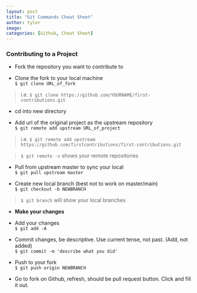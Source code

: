 ```yaml
---
layout: post
title: "Git Commands Cheat Sheet"
author: tyler
image:
categories: [Github, Cheat Sheet]
---
```


### Contributing to a Project

- Fork the repository you want to contribute to

- Clone the fork to your local machine  
	`$ git clone URL_of_fork`  
> i.e. `$ git clone https://github.com/YOURNAME/first-contributions.git`

- cd into new directory

- Add url of the original project as the upstream repository  
	`$ git remote add upstream URL_of_project`  
> i.e. `$ git remote add upstream https://github.com/firstcontributions/first-contributions.git`  

> `$ git remote -v` shows your remote repositories

- Pull from upstream master to sync your local  
	`$ git pull upstream master`

- Create new local branch (best not to work on master/main)  
	`$ git checkout -b NEWBRANCH`  
> `$ git branch` will show your local branches 

- **Make your changes**

- Add your changes   
	`$ git add -A`

- Commit changes, be descriptive. Use current tense, not past. (Add, not added)  
	`$ git commit -m 'describe what you did'`

- Push to your fork  
	`$ git push origin NEWBRANCH`

- Go to fork on Github, refresh, should be pull request button. Click and fill it out.   
